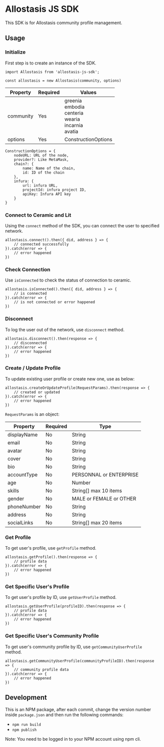 # Allostasis JS SDK

This SDK is for Allostasis community profile management.

## Usage

### Initialize

First step is to create an instance of the SDK.
```
import Allostasis from 'allostasis-js-sdk';

const allostasis = new Allostasis(community, options)
```

<table>
<thead>
<tr>
<th>Property</th>
<th>Required</th>
<th>Values</th>
</tr>
</thead>
<tbody>
<tr>
<td>community</td>
<td>Yes</td>
<td>
greenia
<br>
embodia
<br>
centeria
<br>
wearia
<br>
incarnia
<br>
avatia
</td>
</tr>
<tr>
<td>options</td>
<td>Yes</td>
<td>ConstructionOptions</td>
</tr>
</tbody>
</table>

```
ConstructionOptions = {
    nodeURL: URL of the node,
    provider?: Like MetaMask,
    chain?: {
        name: Name of the chain,
        id: ID of the chain
    },
    infura: {
        url: infura URL,
        projectId: infura project ID,
        apiKey: Infura API key
    }
}
```

### Connect to Ceramic and Lit

Using the `connect` method of the SDK, you can connect the user to specified network.

```
allostasis.connect().then({ did, address } => {
    // connected successfully
}).catch(error => {
    // error happened
})
```

### Check Connection
Use `isConnected` to check the status of connection to ceramic.

```
allostasis.isConnected().then({ did, address } => {
    // is connected
}).catch(error => {
    // is not connected or error happened
})
```

### Disconnect
To log the user out of the network, use `disconnect` method.

```
allostasis.disconnect().then(response => {
    // disconnected
}).catch(error => {
    // error happened
})
```

### Create / Update Profile
To update existing user profile or create new one, use as below:

```
allostasis.createOrUpdateProfile(RequestParams).then(response => {
    // created or updated
}).catch(error => {
    // error happened
})
```

`RequestParams` is an object:

<table>
<thead>
<tr>
<th>Property</th>
<th>Required</th>
<th>Type</th>
</tr>
</thead>
<tbody>
<tr><td>displayName</td><td>No</td><td>String</td></tr>
<tr><td>email</td><td>No</td><td>String</td></tr>
<tr><td>avatar</td><td>No</td><td>String</td></tr>
<tr><td>cover</td><td>No</td><td>String</td></tr>
<tr><td>bio</td><td>No</td><td>String</td></tr>
<tr><td>accountType</td><td>No</td><td>PERSONNAL or ENTERPRISE</td></tr>
<tr><td>age</td><td>No</td><td>Number</td></tr>
<tr><td>skills</td><td>No</td><td>String[] max 10 items</td></tr>
<tr><td>gender</td><td>No</td><td>MALE or FEMALE or OTHER</td></tr>
<tr><td>phoneNumber</td><td>No</td><td>String</td></tr>
<tr><td>address</td><td>No</td><td>String</td></tr>
<tr><td>socialLinks</td><td>No</td><td>String[] max 20 items</td></tr>
</tbody>
</table>

### Get Profile

To get user's profile, use `getProfile` method.

```
allostasis.getProfile().then(response => {
    // profile data
}).catch(error => {
    // error happened
})
```

### Get Specific User's Profile

To get user's profile by ID, use `getUserProfile` method.

```
allostasis.getUserProfile(profileID).then(response => {
    // profile data
}).catch(error => {
    // error happened
})
```

### Get Specific User's Community Profile

To get user's community profile by ID, use `getCommunityUserProfile` method.

```
allostasis.getCommunityUserProfile(communityProfileID).then(response => {
    // community profile data
}).catch(error => {
    // error happened
})
```

## Development

This is an NPM package, after each commit, change the version number inside `package.json` and then run the following commands:
- `npm run build`
- `npm publish`

Note: You need to be logged in to your NPM account using npm cli.
